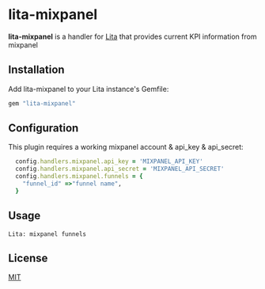 # lita-mixpanel

**lita-mixpanel** is a handler for [Lita](https://github.com/jimmycuadra/lita) that provides current KPI information from mixpanel

## Installation

Add lita-mixpanel to your Lita instance's Gemfile:

``` ruby
gem "lita-mixpanel"
```


## Configuration

This plugin requires a working mixpanel account & api_key & api_secret:

``` ruby
  config.handlers.mixpanel.api_key = 'MIXPANEL_API_KEY'
  config.handlers.mixpanel.api_secret = 'MIXPANEL_API_SECRET'
  config.handlers.mixpanel.funnels = {
    "funnel_id" =>"funnel name",
  }
```

## Usage

```
Lita: mixpanel funnels
```

## License

[MIT](http://opensource.org/licenses/MIT)
